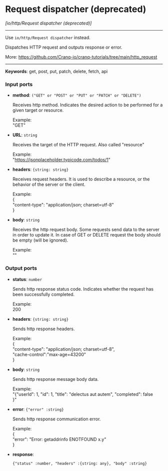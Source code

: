 # Request dispatcher (deprecated)

_[io/http/Request dispatcher (deprecated)]_

---

Use `io/http/Request dispatcher` instead.  
  
Dispatches HTTP request and outputs response or error.  
  
More: https://github.com/Cranq-io/cranq-tutorials/tree/main/http_request  

---

__Keywords__: get, post, put, patch, delete, fetch, api

### Input ports

* __method__: ` ("GET" or "POST" or "PUT" or "PATCH" or "DELETE") `


    Receives http method. Indicates the desired action to be performed for a given target or resource.  
      
    Example:  
    "GET"  


* __URL__: ` string `


    Receives the target of the HTTP request. Also called "resource"   
      
    Example:  
    "https://jsonplaceholder.typicode.com/todos/1"  


* __headers__: ` {string: string} `


    Receives request headers. It is  used to describe a resource, or the behavior of the server or the client.  
      
    Example:  
    {  
      "content-type": "application/json; charset=utf-8"  
    }  


* __body__: ` string `


    Receives the http request body. Some requests send data to the server in order to update it. In case of GET or DELETE request the body should be empty (will be ignored).  
      
    Example:  
    ""  

### Output ports

* __status__: ` number `


    Sends http response status code. Indicates whether the request has been  successfully completed.  
      
    Example:  
    200  


* __headers__: ` {string: string} `


    Sends http response headers.  
      
    Example:  
    {  
    "content-type": "application/json; charset=utf-8",  
    "cache-control":"max-age=43200"  
    }  
      


* __body__: ` string `


    Sends http response message body data.  
      
    Example:  
    "{\"userId\": 1, \"id\": 1, \"title\": \"delectus aut autem\",  \"completed\": false  
    }"  


* __error__: ` {"error" :string} `


    Sends http response communication error.  
      
      
    Example:  
    {  
      "error": "Error: getaddrinfo ENOTFOUND x.y"  
    }   


* __response__: 
    ```
    {"status" :number, "headers" :{string: any}, "body" :string}
    ```

